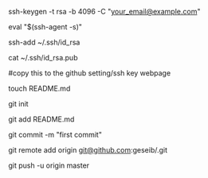 ssh-keygen -t rsa -b 4096 -C "your_email@example.com"

eval "$(ssh-agent -s)"

ssh-add ~/.ssh/id_rsa

cat ~/.ssh/id_rsa.pub

#copy this to the github setting/ssh key webpage

touch README.md

git init

git add README.md

git commit -m "first commit"

git remote add origin git@github.com:geseib/<reponame>.git

git push -u origin master



